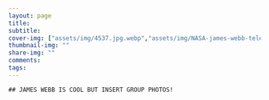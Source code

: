 ```yaml
---
layout: page
title: 
subtitle: 
cover-img: ["assets/img/4537.jpg.webp","assets/img/NASA-james-webb-telescope-07.jpg.webp"]
thumbnail-img: ""
share-img: ""
comments:
tags:
---
```


<p align="center">
  
    ## JAMES WEBB IS COOL BUT INSERT GROUP PHOTOS!  
  
</p>




